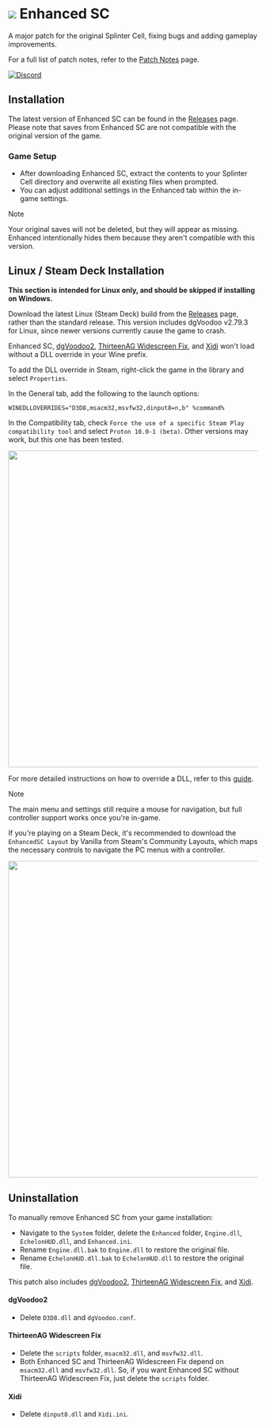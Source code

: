 # <img src="https://github.com/user-attachments/assets/c8734b07-3c22-4896-9bd3-bb448db80901"> Enhanced SC
A major patch for the original Splinter Cell, fixing bugs and adding gameplay improvements.

For a full list of patch notes, refer to the [Patch Notes](PatchNotes.md) page.

[![Discord](https://img.shields.io/discord/1371978442194817254?color=%237289DA&label=Members&logo=discord&logoColor=white)](https://discord.gg/k6mZJcfjSh)

## Installation
The latest version of Enhanced SC can be found in the [Releases](https://github.com/Joshhhuaaa/EnhancedSC/releases) page. Please note that saves from Enhanced SC are not compatible with the original version of the game.

### Game Setup
- After downloading Enhanced SC, extract the contents to your Splinter Cell directory and overwrite all existing files when prompted.
- You can adjust additional settings in the Enhanced tab within the in-game settings.

> [!NOTE]
> Your original saves will not be deleted, but they will appear as missing. Enhanced intentionally hides them because they aren't compatible with this version.

## Linux / Steam Deck Installation
**This section is intended for Linux only, and should be skipped if installing on Windows.**

Download the latest Linux (Steam Deck) build from the [Releases](https://github.com/Joshhhuaaa/EnhancedSC/releases) page, rather than the standard release. This version includes dgVoodoo v2.79.3 for Linux, since newer versions currently cause the game to crash.

Enhanced SC, [dgVoodoo2](https://github.com/dege-diosg/dgVoodoo2), [ThirteenAG Widescreen Fix](https://github.com/ThirteenAG/WidescreenFixesPack), and [Xidi](https://github.com/samuelgr/Xidi) won't load without a DLL override in your Wine prefix.

To add the DLL override in Steam, right-click the game in the library and select `Properties`.

In the General tab, add the following to the launch options:
```
WINEDLLOVERRIDES="D3D8,msacm32,msvfw32,dinput8=n,b" %command%
```

In the Compatibility tab, check `Force the use of a specific Steam Play compatibility tool` and select `Proton 10.0-1 (beta)`. Other versions may work, but this one has been tested.

<img src="https://github.com/user-attachments/assets/93d1d1f4-3c84-49e1-b481-621ecefe9061" width="640"/>

For more detailed instructions on how to override a DLL, refer to this [guide](https://cookieplmonster.github.io/setup-instructions/#proton-wine).

> [!NOTE]
> The main menu and settings still require a mouse for navigation, but full controller support works once you're in-game.
>
> If you're playing on a Steam Deck, it's recommended to download the `EnhancedSC Layout` by Vanilla from Steam's Community Layouts, which maps the necessary controls to navigate the PC menus with a controller.
>
> <img src="https://github.com/user-attachments/assets/5d559a82-bb8f-4b21-9ecb-d99f314cabda" width="640"/>


## Uninstallation
To manually remove Enhanced SC from your game installation:
- Navigate to the `System` folder, delete the `Enhanced` folder, `Engine.dll`, `EchelonHUD.dll`, and `Enhanced.ini`.
- Rename `Engine.dll.bak` to `Engine.dll` to restore the original file.
- Rename `EchelonHUD.dll.bak` to `EchelonHUD.dll` to restore the original file.

This patch also includes [dgVoodoo2](https://github.com/dege-diosg/dgVoodoo2), [ThirteenAG Widescreen Fix](https://github.com/ThirteenAG/WidescreenFixesPack), and [Xidi](https://github.com/samuelgr/Xidi).

#### dgVoodoo2
- Delete `D3D8.dll` and `dgVoodoo.conf`.

#### ThirteenAG Widescreen Fix
- Delete the `scripts` folder, `msacm32.dll`, and `msvfw32.dll`.
- Both Enhanced SC and ThirteenAG Widescreen Fix depend on `msacm32.dll` and `msvfw32.dll`. So, if you want Enhanced SC without ThirteenAG Widescreen Fix, just delete the `scripts` folder.

#### Xidi
- Delete `dinput8.dll` and `Xidi.ini`.
